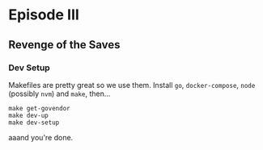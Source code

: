 # Episode III

## Revenge of the Saves

### Dev Setup

Makefiles are pretty great so we use them. Install `go`, `docker-compose`, `node` (possibly `nvm`) and `make`, then...

	make get-govendor
	make dev-up
	make dev-setup

aaand you're done.
